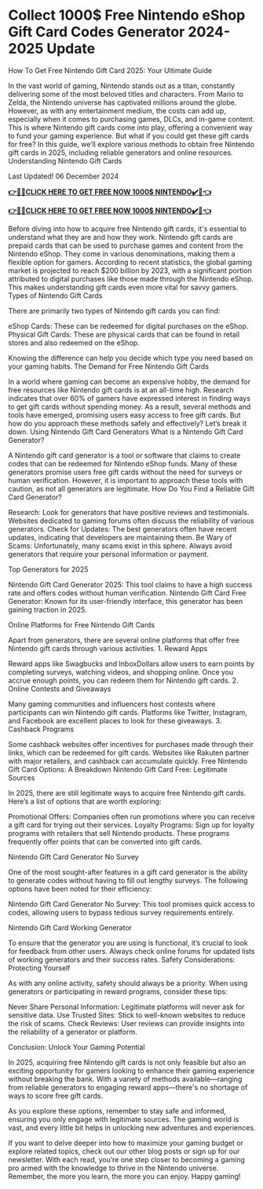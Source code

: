 # Collect 1000$ Free Nintendo eShop Gift Card Codes Generator 2024-2025 Update


How To Get Free Nintendo Gift Card 2025: Your Ultimate Guide

In the vast world of gaming, Nintendo stands out as a titan, constantly delivering some of the most beloved titles and characters. From Mario to Zelda, the Nintendo universe has captivated millions around the globe. However, as with any entertainment medium, the costs can add up, especially when it comes to purchasing games, DLCs, and in-game content. This is where Nintendo gift cards come into play, offering a convenient way to fund your gaming experience. But what if you could get these gift cards for free? In this guide, we’ll explore various methods to obtain free Nintendo gift cards in 2025, including reliable generators and online resources. Understanding Nintendo Gift Cards

Last Updated! 06 December 2024


**[👉🎁🎁CLICK HERE TO GET FREE NOW 1000$ NINTENDO✔️🎁👈](https://ik.imagekit.io/inrewards/znintendo.html)**


**[👉🎁🎁CLICK HERE TO GET FREE NOW 1000$ NINTENDO✔️🎁👈](https://ik.imagekit.io/inrewards/znintendo.html)**


Before diving into how to acquire free Nintendo gift cards, it's essential to understand what they are and how they work. Nintendo gift cards are prepaid cards that can be used to purchase games and content from the Nintendo eShop. They come in various denominations, making them a flexible option for gamers. According to recent statistics, the global gaming market is projected to reach $200 billion by 2023, with a significant portion attributed to digital purchases like those made through the Nintendo eShop. This makes understanding gift cards even more vital for savvy gamers. Types of Nintendo Gift Cards

There are primarily two types of Nintendo gift cards you can find:

eShop Cards: These can be redeemed for digital purchases on the eShop. Physical Gift Cards: These are physical cards that can be found in retail stores and also redeemed on the eShop.

Knowing the difference can help you decide which type you need based on your gaming habits. The Demand for Free Nintendo Gift Cards

In a world where gaming can become an expensive hobby, the demand for free resources like Nintendo gift cards is at an all-time high. Research indicates that over 60% of gamers have expressed interest in finding ways to get gift cards without spending money. As a result, several methods and tools have emerged, promising users easy access to free gift cards. But how do you approach these methods safely and effectively? Let’s break it down. Using Nintendo Gift Card Generators What is a Nintendo Gift Card Generator?

A Nintendo gift card generator is a tool or software that claims to create codes that can be redeemed for Nintendo eShop funds. Many of these generators promise users free gift cards without the need for surveys or human verification. However, it is important to approach these tools with caution, as not all generators are legitimate. How Do You Find a Reliable Gift Card Generator?

Research: Look for generators that have positive reviews and testimonials. Websites dedicated to gaming forums often discuss the reliability of various generators. Check for Updates: The best generators often have recent updates, indicating that developers are maintaining them. Be Wary of Scams: Unfortunately, many scams exist in this sphere. Always avoid generators that require your personal information or payment.

Top Generators for 2025

Nintendo Gift Card Generator 2025: This tool claims to have a high success rate and offers codes without human verification. Nintendo Gift Card Free Generator: Known for its user-friendly interface, this generator has been gaining traction in 2025.

Online Platforms for Free Nintendo Gift Cards

Apart from generators, there are several online platforms that offer free Nintendo gift cards through various activities. 1. Reward Apps

Reward apps like Swagbucks and InboxDollars allow users to earn points by completing surveys, watching videos, and shopping online. Once you accrue enough points, you can redeem them for Nintendo gift cards. 2. Online Contests and Giveaways

Many gaming communities and influencers host contests where participants can win Nintendo gift cards. Platforms like Twitter, Instagram, and Facebook are excellent places to look for these giveaways. 3. Cashback Programs

Some cashback websites offer incentives for purchases made through their links, which can be redeemed for gift cards. Websites like Rakuten partner with major retailers, and cashback can accumulate quickly. Free Nintendo Gift Card Options: A Breakdown Nintendo Gift Card Free: Legitimate Sources

In 2025, there are still legitimate ways to acquire free Nintendo gift cards. Here’s a list of options that are worth exploring:

Promotional Offers: Companies often run promotions where you can receive a gift card for trying out their services. Loyalty Programs: Sign up for loyalty programs with retailers that sell Nintendo products. These programs frequently offer points that can be converted into gift cards.

Nintendo Gift Card Generator No Survey

One of the most sought-after features in a gift card generator is the ability to generate codes without having to fill out lengthy surveys. The following options have been noted for their efficiency:

Nintendo Gift Card Generator No Survey: This tool promises quick access to codes, allowing users to bypass tedious survey requirements entirely.

Nintendo Gift Card Working Generator

To ensure that the generator you are using is functional, it’s crucial to look for feedback from other users. Always check online forums for updated lists of working generators and their success rates. Safety Considerations: Protecting Yourself

As with any online activity, safety should always be a priority. When using generators or participating in reward programs, consider these tips:

Never Share Personal Information: Legitimate platforms will never ask for sensitive data. Use Trusted Sites: Stick to well-known websites to reduce the risk of scams. Check Reviews: User reviews can provide insights into the reliability of a generator or platform.

Conclusion: Unlock Your Gaming Potential

In 2025, acquiring free Nintendo gift cards is not only feasible but also an exciting opportunity for gamers looking to enhance their gaming experience without breaking the bank. With a variety of methods available—ranging from reliable generators to engaging reward apps—there's no shortage of ways to score free gift cards.

As you explore these options, remember to stay safe and informed, ensuring you only engage with legitimate sources. The gaming world is vast, and every little bit helps in unlocking new adventures and experiences.

If you want to delve deeper into how to maximize your gaming budget or explore related topics, check out our other blog posts or sign up for our newsletter. With each read, you’re one step closer to becoming a gaming pro armed with the knowledge to thrive in the Nintendo universe. Remember, the more you learn, the more you can enjoy. Happy gaming!
